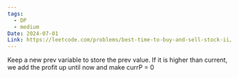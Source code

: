 ```yaml
---
tags:
  - DP
  - medium
Date: 2024-07-01
Link: https://leetcode.com/problems/best-time-to-buy-and-sell-stock-ii/description/
---
```

Keep a new prev variable to store the prev value. If it is higher than current, we add the profit up until now and make currP = 0